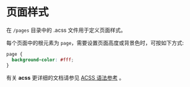 # 页面样式

在 `/pages` 目录中的 .acss 文件用于定义页面样式。

每个页面中的根元素为 `page`，需要设置页面高度或背景色时，可按如下方式:

```css
page {
  background-color: #fff;
}
```

有关 **acss** 更详细的文档请参见 [ACSS 语法参考](acss) 。
